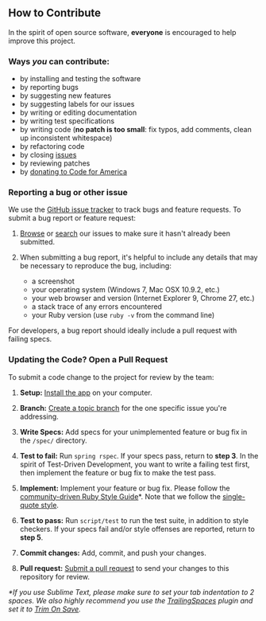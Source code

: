 ## How to Contribute

In the spirit of open source software, **everyone** is encouraged to help
improve this project.

### Ways *you* can contribute:

* by installing and testing the software
* by reporting bugs
* by suggesting new features
* by suggesting labels for our issues
* by writing or editing documentation
* by writing test specifications
* by writing code (**no patch is too small**: fix typos, add comments, clean up
  inconsistent whitespace)
* by refactoring code
* by closing [issues][issue_tracker]
* by reviewing patches
* by [donating to Code for America][donate]

### Reporting a bug or other issue

We use the [GitHub issue tracker][issue_tracker] to track bugs and feature
requests. To submit a bug report or feature request:

1. [Browse][issue_tracker] or [search][issue_search] our issues to make sure
it hasn't already been submitted.

2. When submitting a bug report, it's helpful to include any details that may
be necessary to reproduce the bug, including:

    - a screenshot
    - your operating system (Windows 7, Mac OSX 10.9.2, etc.)
    - your web browser and version (Internet Explorer 9, Chrome 27, etc.)
    - a stack trace of any errors encountered
    - your Ruby version (use `ruby -v` from the command line)

For developers, a bug report should ideally include a pull request with
failing specs.

### Updating the Code? Open a Pull Request

To submit a code change to the project for review by the team:

1. **Setup:** [Install the app][install] on your computer.

2. **Branch:** [Create a topic branch][branch] for the one specific issue
you're addressing.

3. **Write Specs:** Add specs for your unimplemented feature or bug fix in the
`/spec/` directory.

4. **Test to fail:** Run `spring rspec`. If your specs pass, return to **step 3**.
In the spirit of Test-Driven Development, you want to write a failing test
first, then implement the feature or bug fix to make the test pass.

5. **Implement:** Implement your feature or bug fix. Please follow the
[community-driven Ruby Style Guide][style_guide]*. Note that we follow the
[single-quote style][string_quoting_style].

6. **Test to pass:** Run `script/test` to run the test suite, in addition to style checkers. If your specs fail and/or style offenses are reported, return to **step 5**.

7. **Commit changes:** Add, commit, and push your changes.

8. **Pull request:** [Submit a pull request][pr] to send your changes to this
repository for review.

_*If you use Sublime Text, please make sure to set your tab indentation to 2
spaces. We also highly recommend you use the [TrailingSpaces][trailing_spaces]
plugin and set it to [Trim On Save][trim_on_save]._

[donate]: http://codeforamerica.org/support-us/
[issue_tracker]: https://github.com/codeforamerica/ohana-api/issues
[issue_search]: https://github.com/codeforamerica/ohana-api/search?ref=cmdform&type=Issues
[install]: https://github.com/codeforamerica/ohana-api/blob/master/INSTALL.md
[branch]: https://help.github.com/articles/fork-a-repo#create-branches
[style_guide]: https://github.com/bbatsov/ruby-style-guide
[pr]: http://help.github.com/send-pull-requests/
[trailing_spaces]: https://github.com/SublimeText/TrailingSpaces
[trim_on_save]: https://github.com/SublimeText/TrailingSpaces#trim-on-save
[string_quoting_style]: https://github.com/bbatsov/ruby-style-guide#consistent-string-literals
